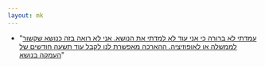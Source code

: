 ```yaml
---
layout: mk
---
```

* <i class="fa fa-newspaper-o"></i> "[עמדתי לא ברורה כי אני עוד לא למדתי את הנושא. אני לא רואה בזה כנושא שקשור לממשלה או לאופוזיציה. ההארכה מאפשרת לנו לקבל עוד תשעה חודשים של העמקה בנושא](https://archive.is/duySV#selection-3443.105-3443.253)"

